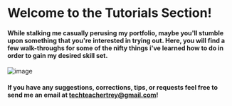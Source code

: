 # Welcome to the Tutorials Section!

#### While stalking me casually perusing my portfolio, maybe you'll stumble upon something that you're interested in trying out. Here, you will find a few walk-throughs for some of the nifty things i've learned how to do in order to gain my desired skill set.
  ![image](https://i.imgur.com/C584dtm.jpg)
#### If you have any suggestions, corrections, tips, or requests feel free to send me an email at techteachertrey@gmail.com!

